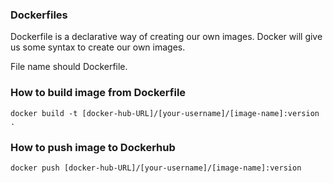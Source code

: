 ### Dockerfiles

Dockerfile is a declarative way of creating our own images. Docker will give us some syntax to create our own images.

File name should Dockerfile.

### How to build image from Dockerfile

```
docker build -t [docker-hub-URL]/[your-username]/[image-name]:version .
```

### How to push image to Dockerhub

```
docker push [docker-hub-URL]/[your-username]/[image-name]:version
```